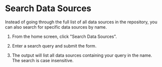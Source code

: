 # Search Data Sources

Instead of going through the full list of all data sources in the repository, you can also
search for specific data sources by name.

1. From the home screen, click "Search Data Sources".

2. Enter a search query and submit the form.

3. The output will list all data sources containing your query in the name. The search is
   case insensitive.
